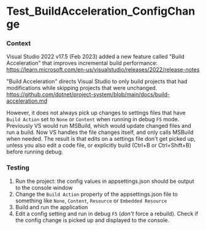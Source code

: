 # Test_BuildAcceleration_ConfigChange
### Context
Visual Studio 2022 v17.5 (Feb 2023) added a new feature called "Build Acceleration" that improves incremental build performance: https://learn.microsoft.com/en-us/visualstudio/releases/2022/release-notes

"Build Acceleration" directs Visual Studio to only build projects that had modifications while skipping projects that were unchanged. https://github.com/dotnet/project-system/blob/main/docs/build-acceleration.md

However, it does not always pick up changes to settings files that have `Build Action` set to `None` or `Content` when running in debug `F5` mode.
Previously VS would run MSBuild, which would update changed files and run a build. Now VS handles the file changes itself, and only calls MSBuild 
when needed. The result is that edits on a settings file don't get picked up, unless you also edit a code file, or explicitly build 
(Ctrl+B or Ctrl+Shift+B) before running debug.

### Testing
1. Run the project: the config values in appsettings.json should be output to the console window
2. Change the `Build Action` property of the appsettings.json file to something like `None`, `Content`, `Resource` or `Embedded Resource`
3. Build and run the application
4. Edit a config setting and run in debug `F5` (_don't_ force a rebuild). Check if the config change is picked up and displayed to the console.
